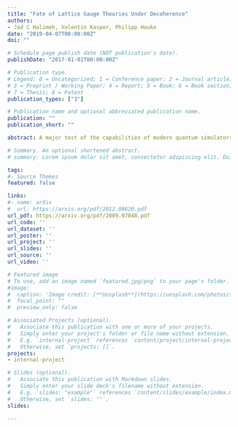```yaml
---
title: "Fate of Lattice Gauge Theories Under Decoherence"
authors:
- Jad C Halimeh, Valentin Kasper, Philipp Hauke
date: "2019-04-07T00:00:00Z"
doi: ""

# Schedule page publish date (NOT publication's date).
publishDate: "2017-01-01T00:00:00Z"

# Publication type.
# Legend: 0 = Uncategorized; 1 = Conference paper; 2 = Journal article;
# 3 = Preprint / Working Paper; 4 = Report; 5 = Book; 6 = Book section;
# 7 = Thesis; 8 = Patent
publication_types: ["3"]

# Publication name and optional abbreviated publication name.
publication: ""
publication_short: ""

abstract: A major test of the capabilities of modern quantum simulators and NISQ devices is the reliable realization of gauge theories, which constitute a gold standard of implementational efficacy. In addition to unavoidable unitary errors, realistic experiments suffer from decoherence, which compromises gauge invariance and, therefore, the gauge theory itself. Here, we study the effect of decoherence on the quench dynamics of a lattice gauge theory. Rigorously identifying the gauge violation as a divergence measure in the gauge sectors, we find at short times that it first grows diffusively $\sim\gamma t$ due to decoherence at environment-coupling strength $\gamma$, before unitary errors at strength $\lambda$ dominate and the violation grows ballistically $\sim\lambda^2t^2$. We further introduce multiple quantum coherences in the context of gauge theories to quantify decoherence effects. Both experimentally accessible measures will be of independent interest beyond the immediate context of this work.

# Summary. An optional shortened abstract.
# summary: Lorem ipsum dolor sit amet, consectetur adipiscing elit. Duis posuere tellus ac convallis placerat. Proin tincidunt magna sed ex sollicitudin condimentum.

tags:
#- Source Themes
featured: false

links:
#- name: arXiv
#  url: https://arxiv.org/pdf/2012.08620.pdf 
url_pdf: https://arxiv.org/pdf/2009.07848.pdf
url_code: ''
url_dataset: ''
url_poster: ''
url_project: ''
url_slides: ''
url_source: ''
url_video: ''

# Featured image
# To use, add an image named `featured.jpg/png` to your page's folder. 
#image:
#  caption: 'Image credit: [**Unsplash**](https://unsplash.com/photos/s9CC2SKySJM)'
#  focal_point: ""
#  preview_only: false

# Associated Projects (optional).
#   Associate this publication with one or more of your projects.
#   Simply enter your project's folder or file name without extension.
#   E.g. `internal-project` references `content/project/internal-project/index.md`.
#   Otherwise, set `projects: []`.
projects:
- internal-project

# Slides (optional).
#   Associate this publication with Markdown slides.
#   Simply enter your slide deck's filename without extension.
#   E.g. `slides: "example"` references `content/slides/example/index.md`.
#   Otherwise, set `slides: ""`.
slides:

---
```




